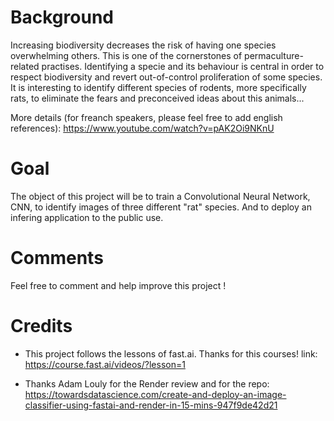 # Background

Increasing biodiversity decreases the risk of having one species overwhelming others. This is one of the cornerstones of permaculture-related practises. Identifying a specie and its behaviour is central in order to respect biodiversity and revert out-of-control proliferation of some species. It is interesting to identify different species of rodents, more specifically rats, to eliminate the fears and preconceived ideas about this animals...

More details (for freanch speakers, please feel free to add english references): https://www.youtube.com/watch?v=pAK2Oi9NKnU

# Goal

The object of this project will be to train a Convolutional Neural Network, CNN, to identify images of three different "rat" species. And to deploy an infering application to the public use.

# Comments 

Feel free to comment and help improve this project !

# Credits

* This project follows the lessons of fast.ai. Thanks for this courses!
link: https://course.fast.ai/videos/?lesson=1

* Thanks Adam Louly for the Render review and for the repo: https://towardsdatascience.com/create-and-deploy-an-image-classifier-using-fastai-and-render-in-15-mins-947f9de42d21